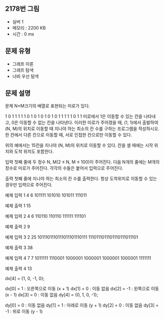 ## 2178번 그림
- 실버 1
- 메모리 : 2200 KB
- 시간 : 0 ms

## 문제 유형
- 그래프 이론
- 그래프 탐색
- 너비 우선 탐색

## 문제 설명
문제
N×M크기의 배열로 표현되는 미로가 있다.

1	0	1	1	1	1
1	0	1	0	1	0
1	0	1	0	1	1
1	1	1	0	1	1
미로에서 1은 이동할 수 있는 칸을 나타내고, 0은 이동할 수 없는 칸을 나타낸다. 이러한 미로가 주어졌을 때, (1, 1)에서 출발하여 (N, M)의 위치로 이동할 때 지나야 하는 최소의 칸 수를 구하는 프로그램을 작성하시오. 한 칸에서 다른 칸으로 이동할 때, 서로 인접한 칸으로만 이동할 수 있다.

위의 예에서는 15칸을 지나야 (N, M)의 위치로 이동할 수 있다. 칸을 셀 때에는 시작 위치와 도착 위치도 포함한다.

입력
첫째 줄에 두 정수 N, M(2 ≤ N, M ≤ 100)이 주어진다. 다음 N개의 줄에는 M개의 정수로 미로가 주어진다. 각각의 수들은 붙어서 입력으로 주어진다.

출력
첫째 줄에 지나야 하는 최소의 칸 수를 출력한다. 항상 도착위치로 이동할 수 있는 경우만 입력으로 주어진다.

예제 입력 1
4 6
101111
101010
101011
111011

예제 출력 1
15

예제 입력 2
4 6
110110
110110
111111
111101

예제 출력 2
9

예제 입력 3
2 25
1011101110111011101110111
1110111011101110111011101

예제 출력 3
38

예제 입력 4
7 7
1011111
1110001
1000001
1000001
1000001
1000001
1111111

예제 출력 4
13


dx[4] = {1, 0, -1, 0};

dx[0] = 1 : 오른쪽으로 이동 (x + 1)
dx[1] = 0 : 이동 없음
dx[2] = -1 : 왼쪽으로 이동 (x - 1)
dx[3] = 0 : 이동 없음
dy[4] = {0, 1, 0, -1};

dy[0] = 0 : 이동 없음
dy[1] = 1 : 아래로 이동 (y + 1)
dy[2] = 0 : 이동 없음
dy[3] = -1 : 위로 이동 (y - 1)